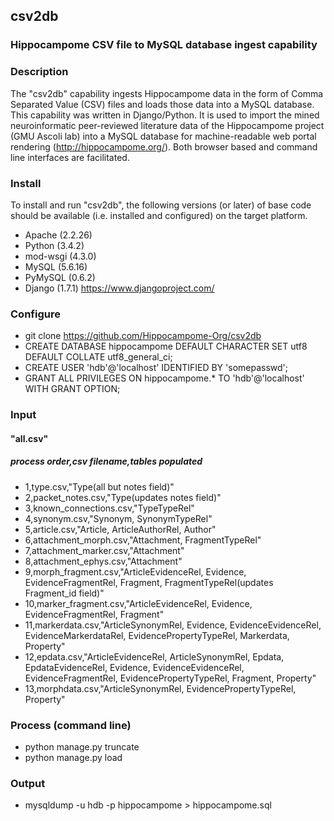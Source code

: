 ## csv2db

### Hippocampome CSV file to MySQL database ingest capability

### Description
The "csv2db" capability ingests Hippocampome data in the form of Comma Separated Value (CSV) files and loads those data into a MySQL database. This capability was written in Django/Python. It is used to import the mined neuroinformatic peer-reviewed literature data of the Hippocampome project (GMU Ascoli lab) into a MySQL database for machine-readable web portal rendering (http://hippocampome.org/). Both browser based and command line interfaces are facilitated.

### Install
To install and run "csv2db", the following versions (or later) of base code should be available (i.e. installed and configured) on the target platform.
- Apache (2.2.26)
- Python (3.4.2)
- mod-wsgi (4.3.0)
- MySQL (5.6.16)
- PyMySQL (0.6.2)
- Django (1.7.1) https://www.djangoproject.com/

### Configure
- git clone https://github.com/Hippocampome-Org/csv2db
- CREATE DATABASE hippocampome DEFAULT CHARACTER SET utf8 DEFAULT COLLATE utf8_general_ci;
- CREATE USER 'hdb'@'localhost' IDENTIFIED BY 'somepasswd';
- GRANT ALL PRIVILEGES ON hippocampome.* TO 'hdb'@'localhost' WITH GRANT OPTION;

### Input
#### "all.csv"
##### process order,csv filename,tables populated
- 1,type.csv,"Type(all but notes field)"
- 2,packet_notes.csv,"Type(updates notes field)"
- 3,known_connections.csv,"TypeTypeRel"
- 4,synonym.csv,"Synonym, SynonymTypeRel"
- 5,article.csv,"Article, ArticleAuthorRel, Author"
- 6,attachment_morph.csv,"Attachment, FragmentTypeRel"
- 7,attachment_marker.csv,"Attachment"
- 8,attachment_ephys.csv,"Attachment"
- 9,morph_fragment.csv,"ArticleEvidenceRel, Evidence, EvidenceFragmentRel, Fragment, FragmentTypeRel(updates Fragment_id field)"
- 10,marker_fragment.csv,"ArticleEvidenceRel, Evidence, EvidenceFragmentRel, Fragment"
- 11,markerdata.csv,"ArticleSynonymRel, Evidence, EvidenceEvidenceRel, EvidenceMarkerdataRel, EvidencePropertyTypeRel, Markerdata, Property"
- 12,epdata.csv,"ArticleEvidenceRel, ArticleSynonymRel, Epdata, EpdataEvidenceRel, Evidence, EvidenceEvidenceRel, EvidenceFragmentRel, EvidencePropertyTypeRel, Fragment, Property"
- 13,morphdata.csv,"ArticleSynonymRel, EvidencePropertyTypeRel, Property"

### Process (command line)
- python manage.py truncate
- python manage.py load

### Output
- mysqldump -u hdb -p hippocampome > hippocampome.sql
